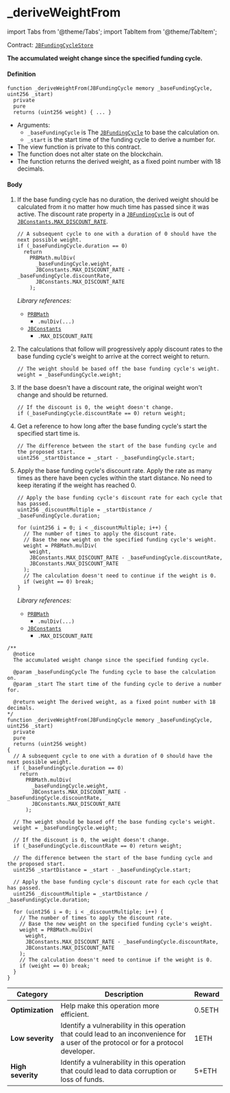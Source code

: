 # \_deriveWeightFrom

import Tabs from '@theme/Tabs';
import TabItem from '@theme/TabItem';

Contract: [`JBFundingCycleStore`](/dev/api/contracts/jbfundingcyclestore/README.md)​

<Tabs>
<TabItem value="Step by step" label="Step by step">

**The accumulated weight change since the specified funding cycle.**

#### Definition

```
function _deriveWeightFrom(JBFundingCycle memory _baseFundingCycle, uint256 _start)
  private
  pure
  returns (uint256 weight) { ... }
```

- Arguments:
  - `_baseFundingCycle` is The [`JBFundingCycle`](/dev/api/data-structures/jbfundingcycle.md) to base the calculation on.
  - `_start` is the start time of the funding cycle to derive a number for.
- The view function is private to this contract.
- The function does not alter state on the blockchain.
- The function returns the derived weight, as a fixed point number with 18 decimals.

#### Body

1.  If the base funding cycle has no duration, the derived weight should be calculated from it no matter how much time has passed since it was active. The discount rate property in a [`JBFundingCycle`](/dev/api/data-structures/jbfundingcycle.md) is out of [`JBConstants.MAX_DISCOUNT_RATE`](/dev/api/libraries/jbconstants.md).

    ```
    // A subsequent cycle to one with a duration of 0 should have the next possible weight.
    if (_baseFundingCycle.duration == 0)
      return
        PRBMath.mulDiv(
          _baseFundingCycle.weight,
          JBConstants.MAX_DISCOUNT_RATE - _baseFundingCycle.discountRate,
          JBConstants.MAX_DISCOUNT_RATE
        );
    ```

    _Library references:_

    - [`PRBMath`](https://github.com/hifi-finance/prb-math/blob/main/contracts/PRBMath.sol)
      - `.mulDiv(...)`
    - [`JBConstants`](/dev/api/libraries/jbconstants.md)
      - `.MAX_DISCOUNT_RATE`

2.  The calculations that follow will progressively apply discount rates to the base funding cycle's weight to arrive at the correct weight to return.

    ```
    // The weight should be based off the base funding cycle's weight.
    weight = _baseFundingCycle.weight;
    ```

3.  If the base doesn't have a discount rate, the original weight won't change and should be returned.

    ```
    // If the discount is 0, the weight doesn't change.
    if (_baseFundingCycle.discountRate == 0) return weight;
    ```

4.  Get a reference to how long after the base funding cycle's start the specified start time is.

    ```
    // The difference between the start of the base funding cycle and the proposed start.
    uint256 _startDistance = _start - _baseFundingCycle.start;
    ```

5.  Apply the base funding cycle's discount rate. Apply the rate as many times as there have been cycles within the start distance. No need to keep iterating if the weight has reached 0.

    ```
    // Apply the base funding cycle's discount rate for each cycle that has passed.
    uint256 _discountMultiple = _startDistance / _baseFundingCycle.duration;

    for (uint256 i = 0; i < _discountMultiple; i++) {
      // The number of times to apply the discount rate.
      // Base the new weight on the specified funding cycle's weight.
      weight = PRBMath.mulDiv(
        weight,
        JBConstants.MAX_DISCOUNT_RATE - _baseFundingCycle.discountRate,
        JBConstants.MAX_DISCOUNT_RATE
      );
      // The calculation doesn't need to continue if the weight is 0.
      if (weight == 0) break;
    }
    ```

    _Library references:_

    - [`PRBMath`](https://github.com/hifi-finance/prb-math/blob/main/contracts/PRBMath.sol)
      - `.mulDiv(...)`
    - [`JBConstants`](/dev/api/libraries/jbconstants.md)
      - `.MAX_DISCOUNT_RATE`

</TabItem>

<TabItem value="Code" label="Code">

```
/**
  @notice
  The accumulated weight change since the specified funding cycle.

  @param _baseFundingCycle The funding cycle to base the calculation on.
  @param _start The start time of the funding cycle to derive a number for.

  @return weight The derived weight, as a fixed point number with 18 decimals.
*/
function _deriveWeightFrom(JBFundingCycle memory _baseFundingCycle, uint256 _start)
  private
  pure
  returns (uint256 weight)
{
  // A subsequent cycle to one with a duration of 0 should have the next possible weight.
  if (_baseFundingCycle.duration == 0)
    return
      PRBMath.mulDiv(
        _baseFundingCycle.weight,
        JBConstants.MAX_DISCOUNT_RATE - _baseFundingCycle.discountRate,
        JBConstants.MAX_DISCOUNT_RATE
      );

  // The weight should be based off the base funding cycle's weight.
  weight = _baseFundingCycle.weight;

  // If the discount is 0, the weight doesn't change.
  if (_baseFundingCycle.discountRate == 0) return weight;

  // The difference between the start of the base funding cycle and the proposed start.
  uint256 _startDistance = _start - _baseFundingCycle.start;

  // Apply the base funding cycle's discount rate for each cycle that has passed.
  uint256 _discountMultiple = _startDistance / _baseFundingCycle.duration;

  for (uint256 i = 0; i < _discountMultiple; i++) {
    // The number of times to apply the discount rate.
    // Base the new weight on the specified funding cycle's weight.
    weight = PRBMath.mulDiv(
      weight,
      JBConstants.MAX_DISCOUNT_RATE - _baseFundingCycle.discountRate,
      JBConstants.MAX_DISCOUNT_RATE
    );
    // The calculation doesn't need to continue if the weight is 0.
    if (weight == 0) break;
  }
}
```

</TabItem>

<TabItem value="Bug bounty" label="Bug bounty">

| Category          | Description                                                                                                                            | Reward |
| ----------------- | -------------------------------------------------------------------------------------------------------------------------------------- | ------ |
| **Optimization**  | Help make this operation more efficient.                                                                                               | 0.5ETH |
| **Low severity**  | Identify a vulnerability in this operation that could lead to an inconvenience for a user of the protocol or for a protocol developer. | 1ETH   |
| **High severity** | Identify a vulnerability in this operation that could lead to data corruption or loss of funds.                                        | 5+ETH  |

</TabItem>
</Tabs>
